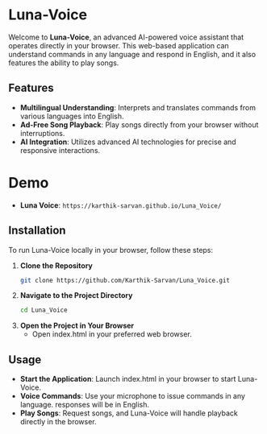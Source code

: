 # Luna-Voice

Welcome to **Luna-Voice**, an advanced AI-powered voice assistant that operates directly in your browser. This web-based application can understand commands in any language and respond in English, and it also features the ability to play songs.

## Features

- **Multilingual Understanding**: Interprets and translates commands from various languages into English.
- **Ad-Free Song Playback**: Play songs directly from your browser without interruptions.
- **AI Integration**: Utilizes advanced AI technologies for precise and responsive interactions.


# Demo

- **Luna Voice**: `https://karthik-sarvan.github.io/Luna_Voice/`

## Installation

To run Luna-Voice locally in your browser, follow these steps:

1. **Clone the Repository**
   ```bash
   git clone https://github.com/Karthik-Sarvan/Luna_Voice.git
2. **Navigate to the Project Directory**
   ```bash
   cd Luna_Voice
3. **Open the Project in Your Browser**
    - Open index.html in your preferred web browser.

## Usage

- **Start the Application**: Launch index.html in your browser to start Luna-Voice.
- **Voice Commands**: Use your microphone to issue commands in any language. responses will be in English.
- **Play Songs**: Request songs, and Luna-Voice will handle playback directly in the browser.

